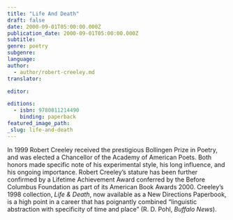 ```yaml
---
title: "Life And Death"
draft: false
date: 2000-09-01T05:00:00.000Z
publication_date: 2000-09-01T05:00:00.000Z
subtitle:
genre: poetry
subgenre:
language:
author:
  - author/robert-creeley.md
translator:

editor:

editions:
  - isbn: 9780811214490
    binding: paperback
featured_image_path:
_slug: life-and-death
---
```


In 1999 Robert Creeley received the prestigious Bollingen Prize in Poetry, and was elected a Chancellor of the Academy of American Poets. Both honors made specific note of his experimental style, his long influence, and his ongoing importance. Robert Creeley’s stature has been further confirmed by a Lifetime Achievement Award conferred by the Before Columbus Foundation as part of its American Book Awards 2000. Creeley’s 1998 collection, _Life & Death_, now available as a New Directions Paperbook, is a high point in a career that has poignantly combined “linguistic abstraction with specificity of time and place” (R. D. Pohl, _Buffalo News_).

